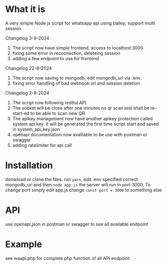 # What it is
A very simple Node js script for whatsapp api using bailey, support multi session. 

Changelog 3-9-2024
 1. The script now have simple frontend, access to localhost:3000. 
 2. fixing some error in recoonection, deleteing session
 3. adding a few endpoint to use for frontend
    
Changelog 22-8-2024
 1. The script now saving to mongodb, edit mongodb_uri via .env. 
 2. fixing error handling of bad webhook url and session deletion
    
Changelog 2-8-2024
 1. The script now following restful API. 
 2. The socket will be close after one minutes no qr scan and shall be re-start-ed to be able to scan new QR. 
 3. The apikey management now have another apikey protection called system api key. it will be generated the first time script start and saved in system_api_key.json 
 4. openapi documentation now avalilable to be use with postman or swagger 
 5. adding ratelimiter for api call

# Installation
donwload or clone the files. run `yarn`, edit .env specified correct mongodb_uri and then `node app.js` the server will run in port 3000.
To change port simply edit app.js change `const port = 3000` to something else

# API
use openapi.json in postman or swagger to see all available endpoint

# Example
see waapi.php for complete php function of all API endpoint.

